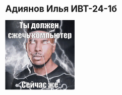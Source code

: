 # Адиянов Илья ИВТ-24-1б

![](https://github.com/orleantum/cpp/blob/main/Sem_1/Ty_dolzhen_szhech_kompyuter_seychas_zhe.gif)
